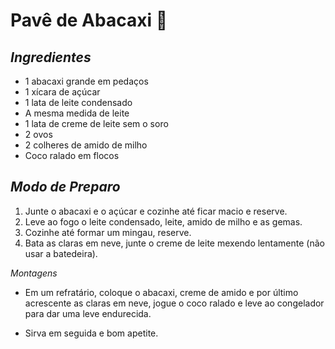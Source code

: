 # Pavê de Abacaxi 🍍

## *Ingredientes*

- 1 abacaxi grande em pedaços
- 1 xícara de açúcar
- 1 lata de leite condensado
- A mesma medida de leite
- 1 lata de creme de leite sem o soro
- 2 ovos
- 2 colheres de amido de milho
- Coco ralado em flocos

## *Modo de Preparo*

1. Junte o abacaxi e o açúcar e cozinhe até ficar macio e reserve.
2. Leve ao fogo o leite condensado, leite, amido de milho e as gemas.
3. Cozinhe até formar um mingau, reserve.
4. Bata as claras em neve, junte o creme de leite mexendo lentamente (não usar a batedeira).

*Montagens*

- Em um refratário, coloque o abacaxi, creme de amido e por último acrescente as claras em neve, jogue o coco ralado e leve ao congelador para dar uma leve endurecida.

- Sirva em seguida e bom apetite.

